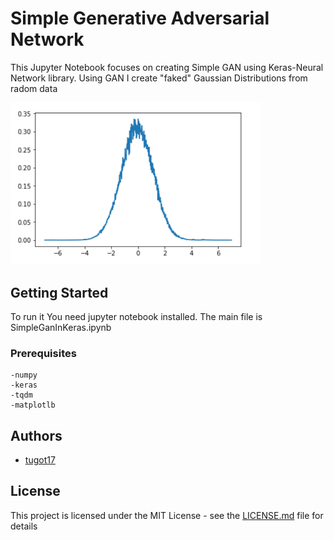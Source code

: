 # Simple Generative Adversarial Network

This Jupyter Notebook focuses on creating Simple GAN using Keras-Neural Network library. 
Using GAN I create "faked" Gaussian Distributions from radom data

<img src="helper_files/example_generated_distribution.png" alt="drawing" width="400px"/>


## Getting Started

To run it You need jupyter notebook installed.
The main file is SimpleGanInKeras.ipynb

### Prerequisites
```
-numpy
-keras
-tqdm
-matplotlb
```


## Authors

* [tugot17](https://github.com/tugot17)


## License

This project is licensed under the MIT License - see the [LICENSE.md](LICENSE.md) file for details


